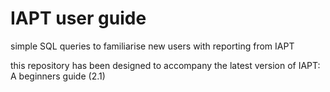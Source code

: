 # IAPT user guide

simple SQL queries to familiarise new users with reporting from IAPT

this repository has been designed to accompany the latest version of IAPT: A beginners guide (2.1)
